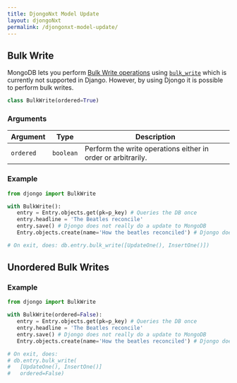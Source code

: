 ```yaml
---
title: DjongoNxt Model Update
layout: djongoNxt
permalink: /djongonxt-model-update/
---
```


## Bulk Write

MongoDB lets you perform [Bulk Write operations](https://docs.mongodb.com/manual/core/bulk-write-operations/) using [`bulk_write`](https://api.mongodb.com/python/current/api/pymongo/collection.html#pymongo.collection.Collection.bulk_write) which is currently not supported in Django. However, by using Djongo it is possible to perform bulk writes.

```python
class BulkWrite(ordered=True)
```

### Arguments

Argument | Type | Description
---------|------|-------------
`ordered` | `boolean` | Perform the write operations either in order or arbitrarily.

### Example

 ```python
from djongo import BulkWrite

with BulkWrite():
    entry = Entry.objects.get(pk=p_key) # Queries the DB once
    entry.headline = 'The Beatles reconcile'
    entry.save() # Djongo does not really do a update to MongoDB
    Entry.objects.create(name='How the beatles reconciled') # Djongo does not really do a insert to MongoDB

# On exit, does: db.entry.bulk_write([UpdateOne(), InsertOne()])
```

## Unordered Bulk Writes

### Example

 ```python
from djongo import BulkWrite

with BulkWrite(ordered=False):
    entry = Entry.objects.get(pk=p_key) # Queries the DB once
    entry.headline = 'The Beatles reconcile'
    entry.save() # Djongo does not really do a update to MongoDB
    Entry.objects.create(name='How the beatles reconciled') # Djongo does not really do a insert to MongoDB

# On exit, does: 
# db.entry.bulk_write(
#   [UpdateOne(), InsertOne()]
#   ordered=False)
```
